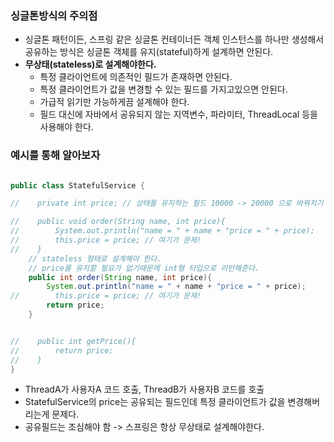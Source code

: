 ### 싱글톤방식의 주의점
* 싱글톤 패턴이든, 스프링 같은 싱글톤 컨테이너든 객체 인스턴스를 하나만 생성해서 공유하는 방식은 싱글톤 객체를 유지(stateful)하게 설계하면 안된다.
* <b>무상태(stateless)로 설계해야한다.</b>
  * 특정 클라이언트에 의존적인 필드가 존재하면 안된다.
  * 특정 클라이언트가 값을 변경할 수 있는 필드를 가지고있으면 안된다.
  * 가급적 읽기만 가능하게끔 설계해야 한다.
  * 필드 대신에 자바에서 공유되지 않는 지역변수, 파라미터, ThreadLocal 등을 사용해야 한다.

### 예시를 통해 알아보자
``` java

public class StatefulService {

//    private int price; // 상태를 유지하는 필드 10000 -> 20000 으로 바꿔치기

//    public void order(String name, int price){
//        System.out.println("name = " + name + "price = " + price);
//        this.price = price; // 여기가 문제!
//    }
    // stateless 형태로 설계해야 한다.
    // price를 유지할 필요가 없기때문에 int형 타입으로 리턴해준다.
    public int order(String name, int price){
        System.out.println("name = " + name + "price = " + price);
//        this.price = price; // 여기가 문제!
        return price;
    }


//    public int getPrice(){
//        return price;
//    }
}

```


* ThreadA가 사용자A 코드 호출, ThreadB가 사용자B 코드를 호출
* StatefulService의 price는 공유되는 필드인데 특정 클라이언트가 값을 변경해버리는게 문제다.
* 공유필드는 조심해야 함 -> 스프링은 항상 무상태로 설계해야한다.
